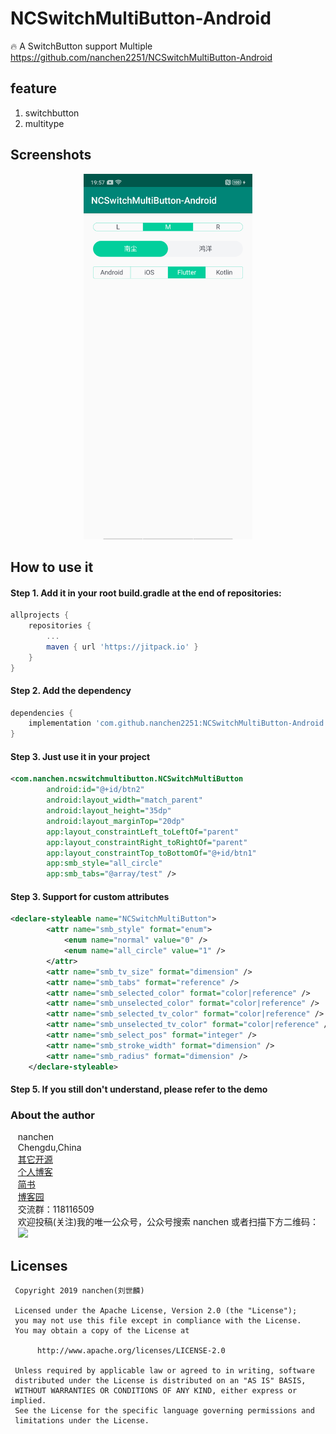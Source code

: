 # NCSwitchMultiButton-Android
🔥 A SwitchButton support Multiple https://github.com/nanchen2251/NCSwitchMultiButton-Android
## feature
1. switchbutton
2. multitype

## Screenshots
<div align=center><img width="270" height="585" src="https://github.com/nanchen2251/NCSwitchMultiButton-Android/blob/master/screenshot/screenshot.png"/></div>


## How to use it
#### Step 1. Add it in your root build.gradle at the end of repositories:
```groovy
allprojects {
    repositories {
        ...
        maven { url 'https://jitpack.io' }
    }
}       
```
#### Step 2. Add the dependency
```groovy
dependencies {
    implementation 'com.github.nanchen2251:NCSwitchMultiButton-Android:Tag:1.0.1'
}
```

#### Step 3. Just use it in your project
```xml
<com.nanchen.ncswitchmultibutton.NCSwitchMultiButton
        android:id="@+id/btn2"
        android:layout_width="match_parent"
        android:layout_height="35dp"
        android:layout_marginTop="20dp"
        app:layout_constraintLeft_toLeftOf="parent"
        app:layout_constraintRight_toRightOf="parent"
        app:layout_constraintTop_toBottomOf="@+id/btn1"
        app:smb_style="all_circle"
        app:smb_tabs="@array/test" />
```
#### Step 3. Support for custom attributes
```xml
<declare-styleable name="NCSwitchMultiButton">
        <attr name="smb_style" format="enum">
            <enum name="normal" value="0" />
            <enum name="all_circle" value="1" />
        </attr>
        <attr name="smb_tv_size" format="dimension" />
        <attr name="smb_tabs" format="reference" />
        <attr name="smb_selected_color" format="color|reference" />
        <attr name="smb_unselected_color" format="color|reference" />
        <attr name="smb_selected_tv_color" format="color|reference" />
        <attr name="smb_unselected_tv_color" format="color|reference" />
        <attr name="smb_select_pos" format="integer" />
        <attr name="smb_stroke_width" format="dimension" />
        <attr name="smb_radius" format="dimension" />
    </declare-styleable>
```

#### Step 5. If you still don't understand, please refer to the demo

### About the author
    nanchen<br>
    Chengdu,China<br>
    [其它开源](https://github.com/nanchen2251/)<br>
    [个人博客](https://nanchen2251.github.io/)<br>
    [简书](http://www.jianshu.com/u/f690947ed5a6)<br>
    [博客园](http://www.cnblogs.com/liushilin/)<br>
    交流群：118116509<br>
    欢迎投稿(关注)我的唯一公众号，公众号搜索 nanchen 或者扫描下方二维码：<br>
    ![](https://github.com/nanchen2251/Blogs/blob/master/images/nanchen12.jpg)
    
## Licenses
```
 Copyright 2019 nanchen(刘世麟)

 Licensed under the Apache License, Version 2.0 (the "License");
 you may not use this file except in compliance with the License.
 You may obtain a copy of the License at

      http://www.apache.org/licenses/LICENSE-2.0

 Unless required by applicable law or agreed to in writing, software
 distributed under the License is distributed on an "AS IS" BASIS,
 WITHOUT WARRANTIES OR CONDITIONS OF ANY KIND, either express or implied.
 See the License for the specific language governing permissions and
 limitations under the License.
```

